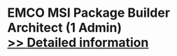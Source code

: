 # EMCO MSI Package Builder Architect (1 Admin)<br />[>> Detailed information](https://secure.shareit.com/shareit/product.html?productid=300790439&affiliateid=200057808)